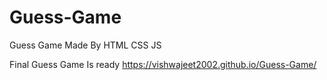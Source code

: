 # Guess-Game
Guess Game Made By HTML CSS JS 

Final Guess Game Is ready
https://vishwajeet2002.github.io/Guess-Game/
